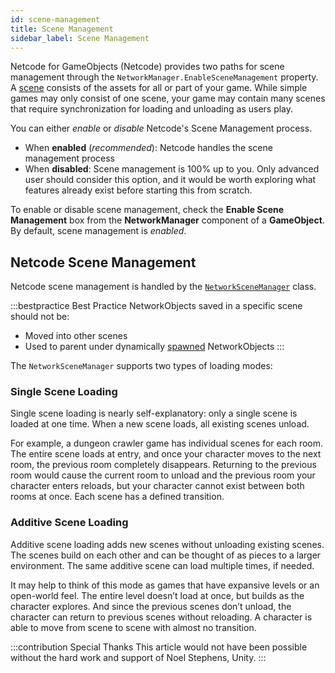 ```yaml
---
id: scene-management
title: Scene Management
sidebar_label: Scene Management
---
```


Netcode for GameObjects (Netcode) provides two paths for scene management through the `NetworkManager.EnableSceneManagement` property. A [scene](https://docs.unity3d.com/2021.1/Documentation/Manual/CreatingScenes.html) consists of the assets for all or part of your game. While simple games may only consist of one scene, your game may contain many scenes that require synchronization for loading and unloading as users play.

You can either *enable* or *disable* Netcode's Scene Management process.
* When **enabled** (*recommended*): Netcode handles the scene management process
* When **disabled**: Scene management is 100% up to you. Only advanced user should consider this option, and it would be worth exploring what features already exist before starting this from scratch.

To enable or disable scene management, check the **Enable Scene Management** box from the **NetworkManager** component of a **GameObject**. By default, scene management is *enabled*.

## Netcode Scene Management

Netcode scene management is handled by the [`NetworkSceneManager`](../api/Unity.Netcode.NetworkSceneManager.md) class.

:::bestpractice Best Practice
NetworkObjects saved in a specific scene should not be:
* Moved into other scenes
* Used to parent under dynamically [spawned](object-spawning.md) NetworkObjects
:::

The `NetworkSceneManager` supports two types of loading modes:

### Single Scene Loading
Single scene loading is nearly self-explanatory: only a single scene is loaded at one time. When a new scene loads, all existing scenes unload.

For example, a dungeon crawler game has individual scenes for each room. The entire scene loads at entry, and once your character moves to the next room, the previous room completely disappears. Returning to the previous room would cause the current room to unload and the previous room your character enters reloads, but your character cannot exist between both rooms at once. Each scene has a defined transition.

### Additive Scene Loading

Additive scene loading adds new scenes without unloading existing scenes. The scenes build on each other and can be thought of as pieces to a larger environment. The same additive scene can load multiple times, if needed.

It may help to think of this mode as games that have expansive levels or an open-world feel. The entire level doesn’t load at once, but builds as the character explores. And since the previous scenes don’t unload, the character can return to previous scenes without reloading. A character is able to move from scene to scene with almost no transition.

<!-- Explore the [Netcode Scene Management Golden Path](link) for step-by-step examples of additive scene loading and management. -->

:::contribution Special Thanks
This article would not have been possible without the hard work and support of Noel Stephens, Unity.
:::
